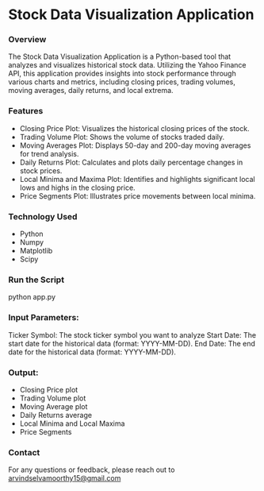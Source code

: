 # Stock Data Visualization Application

### Overview

The Stock Data Visualization Application is a Python-based tool that analyzes and visualizes historical stock data. Utilizing the Yahoo Finance API, this application provides insights into stock performance through various charts and metrics, including closing prices, trading volumes, moving averages, daily returns, and local extrema.

### Features

- Closing Price Plot: Visualizes the historical closing prices of the stock.
- Trading Volume Plot: Shows the volume of stocks traded daily.
- Moving Averages Plot: Displays 50-day and 200-day moving averages for trend analysis.
- Daily Returns Plot: Calculates and plots daily percentage changes in stock prices.
- Local Minima and Maxima Plot: Identifies and highlights significant local lows and highs in the closing price.
- Price Segments Plot: Illustrates price movements between local minima.

### Technology Used

- Python
- Numpy
- Matplotlib
- Scipy

### Run the Script

python app.py

### Input Parameters:

Ticker Symbol: The stock ticker symbol you want to analyze 
Start Date: The start date for the historical data (format: YYYY-MM-DD).
End Date: The end date for the historical data (format: YYYY-MM-DD).

### Output:

- Closing Price plot
- Trading Volume plot
- Moving Average plot
- Daily Returns average
- Local Minima and Local Maxima
- Price Segments

### Contact

For any questions or feedback, please reach out to arvindselvamoorthy15@gmail.com
